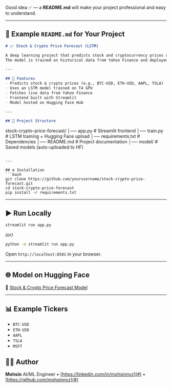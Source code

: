Good idea ✅ — a **README.md** will make your project professional and easy to understand.

---

## 📌 **Example `README.md` for Your Project**

```markdown
# 📈 Stock & Crypto Price Forecast (LSTM)

A deep learning project that predicts stock and cryptocurrency prices using an LSTM model.  
The model is trained on historical data from Yahoo Finance and deployed via Hugging Face Hub.

---

## 🚀 Features
- Predicts stock & crypto prices (e.g., BTC-USD, ETH-USD, AAPL, TSLA)
- Uses an LSTM model trained on T4 GPU
- Fetches live data from Yahoo Finance
- Frontend built with Streamlit
- Model hosted on Hugging Face Hub

---

## 📂 Project Structure
```

stock-crypto-price-forecast/
│── app.py            # Streamlit frontend
│── train.py          # LSTM training + Hugging Face upload
│── requirements.txt  # Dependencies
│── README.md         # Project documentation
│── model/            # Saved models (auto-uploaded to HF)

````

---

## ⚙️ Installation
```bash
git clone https://github.com/yourusername/stock-crypto-price-forecast.git
cd stock-crypto-price-forecast
pip install -r requirements.txt
````

---

## ▶️ Run Locally

```bash
streamlit run app.py
```

*(or)*

```bash
python -m streamlit run app.py
```

Open `http://localhost:8501` in your browser.

---

## 🌐 Model on Hugging Face

🔗 [Stock & Crypto Price Forecast Model](https://huggingface.co/mohsinnyz/stock-crypto-price-forecast)

---

## 📊 Example Tickers

* `BTC-USD`
* `ETH-USD`
* `AAPL`
* `TSLA`
* `MSFT`


## 👨‍💻 Author

**Mohsin**
AI/ML Engineer • [https://linkedin.com/in/mohsinnyz](#) • [https://github.com/mohsinnyz](#)

```

